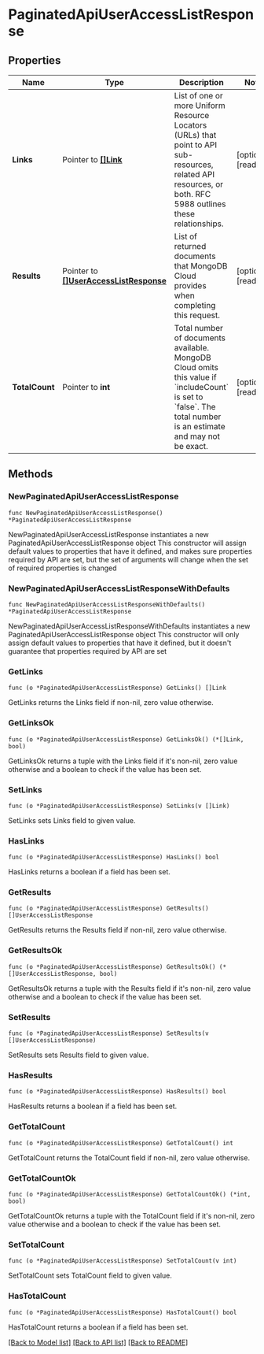 # PaginatedApiUserAccessListResponse

## Properties

Name | Type | Description | Notes
------------ | ------------- | ------------- | -------------
**Links** | Pointer to [**[]Link**](Link.md) | List of one or more Uniform Resource Locators (URLs) that point to API sub-resources, related API resources, or both. RFC 5988 outlines these relationships. | [optional] [readonly] 
**Results** | Pointer to [**[]UserAccessListResponse**](UserAccessListResponse.md) | List of returned documents that MongoDB Cloud provides when completing this request. | [optional] [readonly] 
**TotalCount** | Pointer to **int** | Total number of documents available. MongoDB Cloud omits this value if &#x60;includeCount&#x60; is set to &#x60;false&#x60;. The total number is an estimate and may not be exact. | [optional] [readonly] 

## Methods

### NewPaginatedApiUserAccessListResponse

`func NewPaginatedApiUserAccessListResponse() *PaginatedApiUserAccessListResponse`

NewPaginatedApiUserAccessListResponse instantiates a new PaginatedApiUserAccessListResponse object
This constructor will assign default values to properties that have it defined,
and makes sure properties required by API are set, but the set of arguments
will change when the set of required properties is changed

### NewPaginatedApiUserAccessListResponseWithDefaults

`func NewPaginatedApiUserAccessListResponseWithDefaults() *PaginatedApiUserAccessListResponse`

NewPaginatedApiUserAccessListResponseWithDefaults instantiates a new PaginatedApiUserAccessListResponse object
This constructor will only assign default values to properties that have it defined,
but it doesn't guarantee that properties required by API are set

### GetLinks

`func (o *PaginatedApiUserAccessListResponse) GetLinks() []Link`

GetLinks returns the Links field if non-nil, zero value otherwise.

### GetLinksOk

`func (o *PaginatedApiUserAccessListResponse) GetLinksOk() (*[]Link, bool)`

GetLinksOk returns a tuple with the Links field if it's non-nil, zero value otherwise
and a boolean to check if the value has been set.

### SetLinks

`func (o *PaginatedApiUserAccessListResponse) SetLinks(v []Link)`

SetLinks sets Links field to given value.

### HasLinks

`func (o *PaginatedApiUserAccessListResponse) HasLinks() bool`

HasLinks returns a boolean if a field has been set.
### GetResults

`func (o *PaginatedApiUserAccessListResponse) GetResults() []UserAccessListResponse`

GetResults returns the Results field if non-nil, zero value otherwise.

### GetResultsOk

`func (o *PaginatedApiUserAccessListResponse) GetResultsOk() (*[]UserAccessListResponse, bool)`

GetResultsOk returns a tuple with the Results field if it's non-nil, zero value otherwise
and a boolean to check if the value has been set.

### SetResults

`func (o *PaginatedApiUserAccessListResponse) SetResults(v []UserAccessListResponse)`

SetResults sets Results field to given value.

### HasResults

`func (o *PaginatedApiUserAccessListResponse) HasResults() bool`

HasResults returns a boolean if a field has been set.
### GetTotalCount

`func (o *PaginatedApiUserAccessListResponse) GetTotalCount() int`

GetTotalCount returns the TotalCount field if non-nil, zero value otherwise.

### GetTotalCountOk

`func (o *PaginatedApiUserAccessListResponse) GetTotalCountOk() (*int, bool)`

GetTotalCountOk returns a tuple with the TotalCount field if it's non-nil, zero value otherwise
and a boolean to check if the value has been set.

### SetTotalCount

`func (o *PaginatedApiUserAccessListResponse) SetTotalCount(v int)`

SetTotalCount sets TotalCount field to given value.

### HasTotalCount

`func (o *PaginatedApiUserAccessListResponse) HasTotalCount() bool`

HasTotalCount returns a boolean if a field has been set.

[[Back to Model list]](../README.md#documentation-for-models) [[Back to API list]](../README.md#documentation-for-api-endpoints) [[Back to README]](../README.md)


